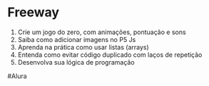 # Freeway

1. Crie um jogo do zero, com animações, pontuação e sons
2. Saiba como adicionar imagens no P5 Js
3. Aprenda na prática como usar listas (arrays)
4. Entenda como evitar código duplicado com laços de repetição
5. Desenvolva sua lógica de programação

#Alura
